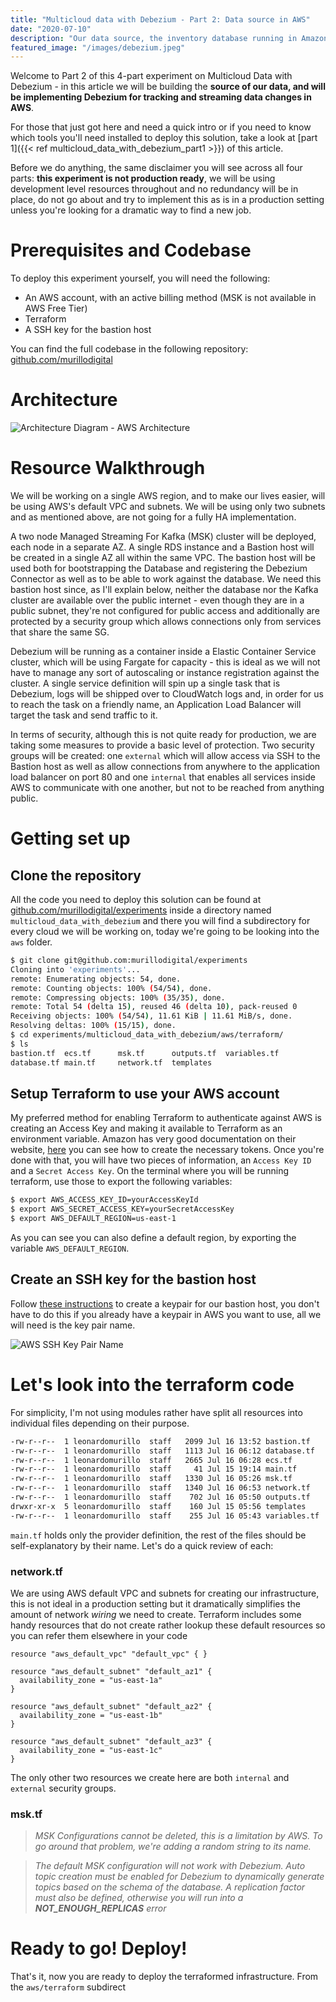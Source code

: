 ```yaml
---
title: "Multicloud data with Debezium - Part 2: Data source in AWS"
date: "2020-07-10"
description: "Our data source, the inventory database running in Amazon Web Services"
featured_image: "/images/debezium.jpeg"
---
```

Welcome to Part 2 of this 4-part experiment on Multicloud Data with Debezium - in this article we will be building the **source of our data, and will be implementing Debezium for tracking and streaming data changes in AWS**.

For those that just got here and need a quick intro or if you need to know which tools you'll need installed to deploy this solution, take a look at [part 1]({{<  ref multicloud_data_with_debezium_part1 >}}) of this article.

Before we do anything, the same disclaimer you will see across all four parts: **this experiment is not production ready**, we will be using development level resources throughout and no redundancy will be in place, do not go about and try to implement this as is in a production setting unless you're looking for a dramatic way to find a new job.

# Prerequisites and Codebase

To deploy this experiment yourself, you will need the following:

* An AWS account, with an active billing method (MSK is not available in AWS Free Tier)
* Terraform
* A SSH key for the bastion host

You can find the full codebase in the following repository:   
[github.com/murillodigital](https://github.com/murillodigital/experiments/tree/master/multicloud_data_with_debezium)

# Architecture

![Architecture Diagram - AWS Architecture](/images/multicloud_data_with_debezium/part2_aws_diagram.svg)

# Resource Walkthrough

We will be working on a single AWS region, and to make our lives easier, will be using AWS's default VPC and subnets. We will be using only two subnets and as mentioned above, are not going for a fully HA implementation.

A two node Managed Streaming For Kafka (MSK) cluster will be deployed, each node in a separate AZ. A single RDS instance and a Bastion host will be created in a single AZ all within the same VPC. The bastion host will be used both for bootstrapping the Database and registering the Debezium Connector as well as to be able to work against the database. We need this bastion host since, as I'll explain below, neither the database nor the Kafka cluster are available over the public internet - even though they are in a public subnet, they're not configured for public access and additionally are protected by a security group which allows connections only from services that share the same SG.

Debezium will be running as a container inside a Elastic Container Service cluster, which will be using Fargate for capacity - this is ideal as we will not have to manage any sort of autoscaling or instance registration against the cluster. A single service definition will spin up a single task that is Debezium, logs will be shipped over to CloudWatch logs and, in order for us to reach the task on a friendly name, an Application Load Balancer will target the task and send traffic to it.

In terms of security, although this is not quite ready for production, we are taking some measures to provide a basic level of protection. Two security groups will be created: one `external` which will allow access via SSH to the Bastion host as well as allow connections from anywhere to the application load balancer on port 80 and one `internal` that enables all services inside AWS to communicate with one another, but not to be reached from anything public. 

# Getting set up

## Clone the repository

All the code you need to deploy this solution can be found at [github.com/murillodigital/experiments](https://github.com/murillodigital/experiments) inside a directory named `multicloud_data_with_debezium` and there you will find a subdirectory for every cloud we will be working on, today we're going to be looking into the `aws` folder.

```bash
$ git clone git@github.com:murillodigital/experiments
Cloning into 'experiments'...
remote: Enumerating objects: 54, done.
remote: Counting objects: 100% (54/54), done.
remote: Compressing objects: 100% (35/35), done.
remote: Total 54 (delta 15), reused 46 (delta 10), pack-reused 0
Receiving objects: 100% (54/54), 11.61 KiB | 11.61 MiB/s, done.
Resolving deltas: 100% (15/15), done.
$ cd experiments/multicloud_data_with_debezium/aws/terraform/
$ ls
bastion.tf	ecs.tf		msk.tf		outputs.tf	variables.tf
database.tf	main.tf		network.tf	templates
```

## Setup Terraform to use your AWS account

My preferred method for enabling Terraform to authenticate against AWS is creating an Access Key and making it available to Terraform as an environment variable. Amazon has very good documentation on their website, [here](https://docs.aws.amazon.com/IAM/latest/UserGuide/id_credentials_access-keys.html#Using_CreateAccessKey) you can see how to create the necessary tokens. Once you're done with that, you will have two pieces of information, an `Access Key ID` and a `Secret Access Key`. On the terminal where you will be running terraform, use those to export the following variables:

```bash
$ export AWS_ACCESS_KEY_ID=yourAccessKeyId
$ export AWS_SECRET_ACCESS_KEY=yourSecretAccessKey
$ export AWS_DEFAULT_REGION=us-east-1
```

As you can see you can also define a default region, by exporting the variable `AWS_DEFAULT_REGION`.

## Create an SSH key for the bastion host

Follow [these instructions](https://docs.aws.amazon.com/AWSEC2/latest/UserGuide/ec2-key-pairs.html#prepare-key-pair) to create a keypair for our bastion host, you don't have to do this if you already have a keypair in AWS you want to use, all we will need is the key pair name.

![AWS SSH Key Pair Name](/images/multicloud_data_with_debezium/part2-screenshot1-keypair.png)

# Let's look into the terraform code

For simplicity, I'm not using modules rather have split all resources into individual files depending on their purpose.

```bash
-rw-r--r--  1 leonardomurillo  staff   2099 Jul 16 13:52 bastion.tf
-rw-r--r--  1 leonardomurillo  staff   1113 Jul 16 06:12 database.tf
-rw-r--r--  1 leonardomurillo  staff   2665 Jul 16 06:28 ecs.tf
-rw-r--r--  1 leonardomurillo  staff     41 Jul 15 19:14 main.tf
-rw-r--r--  1 leonardomurillo  staff   1330 Jul 16 05:26 msk.tf
-rw-r--r--  1 leonardomurillo  staff   1340 Jul 16 06:53 network.tf
-rw-r--r--  1 leonardomurillo  staff    702 Jul 16 05:50 outputs.tf
drwxr-xr-x  5 leonardomurillo  staff    160 Jul 15 05:56 templates
-rw-r--r--  1 leonardomurillo  staff    255 Jul 16 05:43 variables.tf
```

`main.tf` holds only the provider definition, the rest of the files should be self-explanatory by their name. Let's do a quick review of each:

### network.tf

We are using AWS default VPC and subnets for creating our infrastructure, this is not ideal in a production setting but it dramatically simplifies the amount of network _wiring_ we need to create. Terraform includes some handy resources that do not create rather lookup these default resources so you can refer them elsewhere in your code

```hcl
resource "aws_default_vpc" "default_vpc" { }

resource "aws_default_subnet" "default_az1" {
  availability_zone = "us-east-1a"
}

resource "aws_default_subnet" "default_az2" {
  availability_zone = "us-east-1b"
}

resource "aws_default_subnet" "default_az3" {
  availability_zone = "us-east-1c"
}
```

The only other two resources we create here are both `internal` and `external` security groups.

### msk.tf

> _MSK Configurations cannot be deleted, this is a limitation by AWS. To go around that problem, we're adding a random string to its name._

> _The default MSK configuration will not work with Debezium. Auto topic creation must be enabled for Debezium to dynamically generate topics based on the schema of the database. A replication factor must also be defined, otherwise you will run into a **NOT_ENOUGH_REPLICAS** error_


# Ready to go! Deploy!
That's it, now you are ready to deploy the terraformed infrastructure. From the `aws/terraform` subdirect